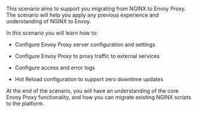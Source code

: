 This scenario aims to support you migrating from NGINX to Envoy Proxy. The scenario will help you apply any previous experience and understanding of NGINX to Envoy. 

In this scenario you will learn how to:

* Configure Envoy Proxy server configuration and settings

* Configure Envoy Proxy to proxy traffic to external services

* Configure access and error logs

* Hot Reload configuration to support zero downtime updates

At the end of the scenario, you will have an understanding of the core Envoy Proxy functionality, and how you can migrate existing NGINX scripts to the platform.